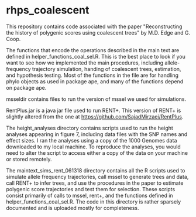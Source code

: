# rhps_coalescent
This repository contains code associated with the paper "Reconstructing the history of polygenic scores using coalescent trees" by M.D. Edge and G. Coop.

The functions that encode the operations described in the main text are defined in helper_functions_coal_sel.R. This is the best place to look if you want to see how we implemented the main procedures, including allele-frequency trajectory simulation, handing of coalescent trees, estimation, and hypothesis testing. Most of the functions in the file are for handling phylo objects as used in package ape, and many of the functions depend on package ape.

msseldir contains files to run the version of mssel we used for simulations.

RentPlus.jar is a java jar file used to run RENT+. This version of RENT+ is slightly altered from the one at https://github.com/SajadMirzaei/RentPlus.

The height_analyses directory contains scripts used to run the height analyses appearing in figure 7, including data files with the SNP names and effect sizes. I ran the analyses using a copy of the 1000 Genomes data downloaded to my local machine. To reproduce the analyses, you would need to alter the script to access either a copy of the data on your machine or stored remotely.

The maintext_sims_rent_061318 directory contains all the R scripts used to simulate allele frequency trajectories, call mssel to generate trees and data, call RENT+ to infer trees, and use the procedures in the paper to estimate polygenic score trajectories and test them for selection. These scripts consist primarily of calls to mssel, rent+, and the functions defined in helper_functions_coal_sel.R. The code in this directory is rather sparsely documented and is uploaded mostly for completeness.
